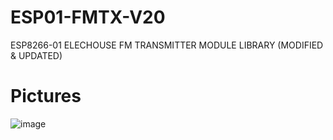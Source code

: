 # ESP01-FMTX-V20
ESP8266-01 ELECHOUSE FM TRANSMITTER MODULE LIBRARY (MODIFIED &amp; UPDATED)
# Pictures
![image]([(https://raw.githubusercontent.com/ismailcanernaz/ESP01-FMTX-V20/refs/heads/main/esp01_fmtx_demo/docs/42269.jpg))
